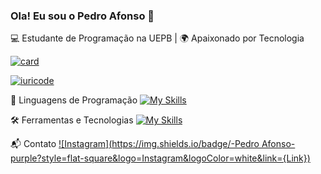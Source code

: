 ### Ola! Eu sou o Pedro Afonso 👋

💻 Estudante de Programação na UEPB | 🌍 Apaixonado por Tecnologia 

[![card](https://github-readme-stats.vercel.app/api?username=pedroafon1-code&theme=tokyonight&show_icons=true)](https://github.com/anuraghazra/github-readme-stats)

[![iuricode](https://github-readme-stats.vercel.app/api/top-langs/?username=pedroafon1-code&hide=html&layout=compact&theme=tokyonight)](https://github.com/anuraghazra/github-readme-stats)



🚀 Linguagens de Programação
[![My Skills](https://skillicons.dev/icons?i=c,java,py,js,html,css,react)](https://skillicons.dev)

🛠️ Ferramentas e Tecnologias
[![My Skills](https://skillicons.dev/icons?i=git,vscode,idea)](https://skillicons.dev)

📬 Contato
[![Instagram](https://img.shields.io/badge/-Pedro Afonso-purple?style=flat-square&logo=Instagram&logoColor=white&link={Link})](https://www.instagram.com/pedroaf0n/?hl=pt-br)
  
 
</div><br/>
